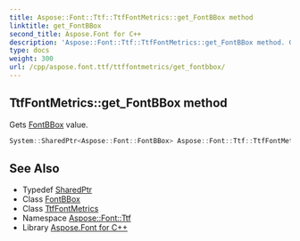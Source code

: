 ```yaml
---
title: Aspose::Font::Ttf::TtfFontMetrics::get_FontBBox method
linktitle: get_FontBBox
second_title: Aspose.Font for C++
description: 'Aspose::Font::Ttf::TtfFontMetrics::get_FontBBox method. Gets FontBBox value in C++.'
type: docs
weight: 300
url: /cpp/aspose.font.ttf/ttffontmetrics/get_fontbbox/
---
```

## TtfFontMetrics::get_FontBBox method


Gets [FontBBox](../../../aspose.font/fontbbox/) value.

```cpp
System::SharedPtr<Aspose::Font::FontBBox> Aspose::Font::Ttf::TtfFontMetrics::get_FontBBox() override
```

## See Also

* Typedef [SharedPtr](../../../system/sharedptr/)
* Class [FontBBox](../../../aspose.font/fontbbox/)
* Class [TtfFontMetrics](../)
* Namespace [Aspose::Font::Ttf](../../)
* Library [Aspose.Font for C++](../../../)
